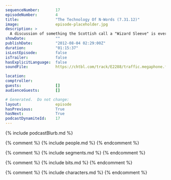 ```yaml
---
sequenceNumber:       17
episodeNumber:        4
title:                "The Technology Of N-Words (7.31.12)"
image:                episode-placeholder.jpg
description: >
  A discussion of something the Scottish call a "Wizard Sleeve" is ever-so-briefly interrupted by racism, robots, and a visit from something Erin McGathy calls a "game corner."
showDate:             ""
publishDate:          "2012-08-04 02:29:00Z"
duration:             "01:15:37"
isLostEpisode:        false
isTrailer:            false
hasExplicitLanguage:  false
soundFile:            https://chtbl.com/track/E2288/traffic.megaphone.fm/STA2303221881.mp3?updated=1555700005

location:             
comptroller:          
guests:               []
audienceGuests:       []

# Generated.  Do not change:
layout:               episode
hasPrevious:          True
hasNext:              True
podcastDynamiteId:    17
---
```


{% include podcastBlurb.md %}

{% comment %}
{% include people.md %}
{% endcomment %}

{% comment %}
{% include segments.md %}
{% endcomment %}

{% comment %}
{% include bits.md %}
{% endcomment %}

{% comment %}
{% include characters.md %}
{% endcomment %}
